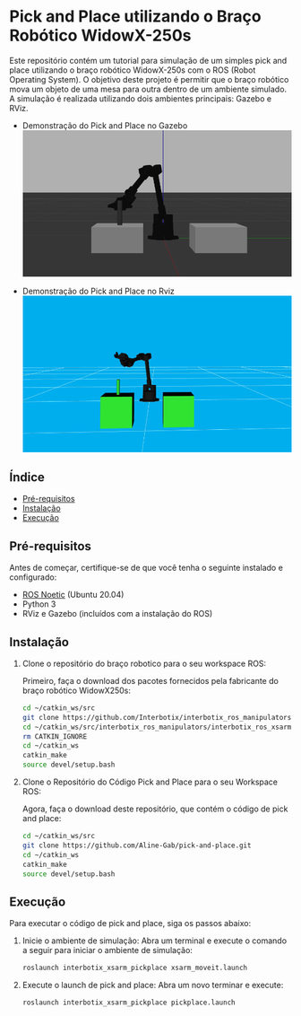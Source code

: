 # Pick and Place utilizando o Braço Robótico WidowX-250s

Este repositório contém um tutorial para simulação de um simples pick and place utilizando o braço robótico WidowX-250s com o ROS (Robot Operating System). O objetivo deste projeto é permitir que o braço robótico mova um objeto de uma mesa para outra dentro de um ambiente simulado. A simulação é realizada utilizando dois ambientes principais: Gazebo e RViz.

- Demonstração do Pick and Place no Gazebo
![Demonstração do Pick and Place](interbotix_xsarm_pickplace/images/pick.gif)

- Demonstração do Pick and Place no Rviz
![Demonstração do Pick and Place](interbotix_xsarm_pickplace/images/rviz.gif)

## Índice
- [Pré-requisitos](#pré-requisitos)
- [Instalação](#instalação)
- [Execução](#execução)


## Pré-requisitos

Antes de começar, certifique-se de que você tenha o seguinte instalado e configurado:

- [ROS Noetic](http://wiki.ros.org/noetic/Installation/Ubuntu) (Ubuntu 20.04)
- Python 3
- RViz e Gazebo (incluídos com a instalação do ROS)

## Instalação

1. Clone o repositório do braço robotico para o seu workspace ROS:

   Primeiro, faça o download dos pacotes fornecidos pela fabricante do braço robótico WidowX250s:
   ```bash
   cd ~/catkin_ws/src
   git clone https://github.com/Interbotix/interbotix_ros_manipulators.git
   cd ~/catkin_ws/src/interbotix_ros_manipulators/interbotix_ros_xsarms/
   rm CATKIN_IGNORE 
   cd ~/catkin_ws
   catkin_make
   source devel/setup.bash 
   
2. Clone o Repositório do Código Pick and Place para o seu Workspace ROS:

   Agora, faça o download deste repositório, que contém o código de pick and place:
   ```bash
   cd ~/catkin_ws/src
   git clone https://github.com/Aline-Gab/pick-and-place.git
   cd ~/catkin_ws
   catkin_make
   source devel/setup.bash

## Execução
Para executar o código de pick and place, siga os passos abaixo:

1. Inicie o ambiente de simulação:
   Abra um terminal e execute o comando a seguir para iniciar o ambiente de simulação:
   ```bash
   roslaunch interbotix_xsarm_pickplace xsarm_moveit.launch 

2. Execute o launch de pick and place:
   Abra um novo terminar e execute:
   ```bash
   roslaunch interbotix_xsarm_pickplace pickplace.launch
     

